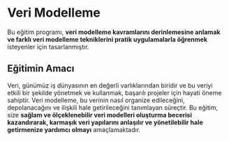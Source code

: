 # Veri Modelleme

Bu eğitim programı, **veri modelleme kavramlarını derinlemesine anlamak ve farklı veri modelleme tekniklerini pratik uygulamalarla öğrenmek** isteyenler için tasarlanmıştır.

## Eğitimin Amacı

Veri, günümüz iş dünyasının en değerli varlıklarından biridir ve bu veriyi etkili bir şekilde yönetmek ve kullanmak, başarılı projeler için hayati öneme sahiptir. Veri modelleme, bu verinin nasıl organize edileceğini, depolanacağını ve ilişkili hale getirileceğini tanımlayan süreçtir. Bu eğitim, size **sağlam ve ölçeklenebilir veri modelleri oluşturma becerisi kazandırarak, karmaşık veri yapılarını anlaşılır ve yönetilebilir hale getirmenize yardımcı olmayı** amaçlamaktadır.